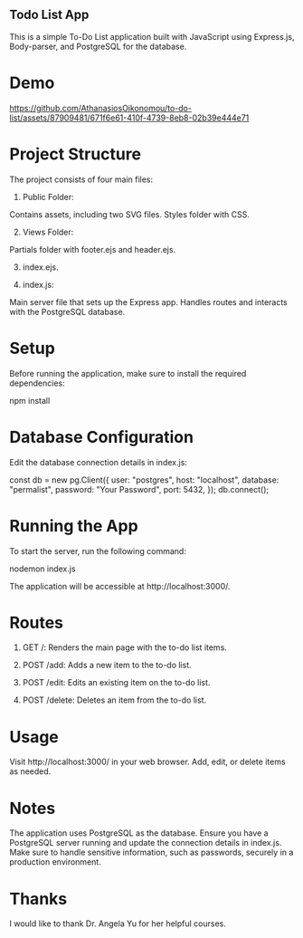 ## Todo List App

This is a simple To-Do List application built with JavaScript using Express.js, Body-parser, and PostgreSQL for the database.

# Demo

https://github.com/AthanasiosOikonomou/to-do-list/assets/87909481/671f6e61-410f-4739-8eb8-02b39e444e71

# Project Structure

The project consists of four main files:

1) Public Folder:

Contains assets, including two SVG files.
Styles folder with CSS.

2) Views Folder:

Partials folder with footer.ejs and header.ejs.

3) index.ejs.

4) index.js:
   
Main server file that sets up the Express app.
Handles routes and interacts with the PostgreSQL database.

# Setup

Before running the application, make sure to install the required dependencies:

npm install

# Database Configuration

Edit the database connection details in index.js:

const db = new pg.Client({
  user: "postgres",
  host: "localhost",
  database: "permalist",
  password: "Your Password",
  port: 5432,
});
db.connect();

# Running the App
To start the server, run the following command:

nodemon index.js

The application will be accessible at http://localhost:3000/.

# Routes

1) GET /:
Renders the main page with the to-do list items.

2) POST /add:
Adds a new item to the to-do list.

3) POST /edit:
Edits an existing item on the to-do list.

4) POST /delete:
Deletes an item from the to-do list.

# Usage

Visit http://localhost:3000/ in your web browser.
Add, edit, or delete items as needed.

# Notes

The application uses PostgreSQL as the database. Ensure you have a PostgreSQL server running and update the connection details in index.js.
Make sure to handle sensitive information, such as passwords, securely in a production environment.

# Thanks

I would like to thank Dr. Angela Yu for her helpful courses.
